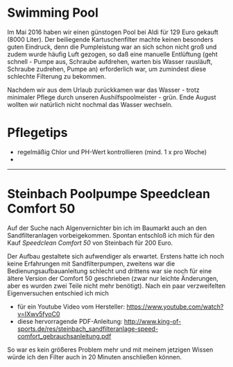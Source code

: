 # Swimming Pool
Im Mai 2016 haben wir einen günstogen Pool bei Aldi für 129 Euro gekauft (8000 Liter). Der beiliegende Kartuschenfilter machte keinen besonders guten Eindruck, denn die Pumpleistung war an sich schon nicht groß und zudem wurde häufig Luft gezogen, so daß eine manuelle Entlüftung (geht schnell - Pumpe aus, Schraube aufdrehen, warten bis Wasser rausläuft, Schraube zudrehen, Pumpe an) erforderlich war, um zumindest diese schlechte Filterung zu bekommen.

Nachdem wir aus dem Urlaub zurückkamen war das Wasser - trotz minimaler Pflege durch unseren Aushilfspoolmeister - grün. Ende August wollten wir natürlich nicht nochmal das Wasser wechseln.

# Pflegetips
* regelmäßig Chlor und PH-Wert kontrollieren (mind. 1 x pro Woche)
* 

---

# Steinbach Poolpumpe Speedclean Comfort 50
Auf der Suche nach Algenvernichter bin ich im Baumarkt auch an den Sandfilteranlagen vorbeigekommen. Spontan entschloß ich mich für den Kauf _Speedclean Comfort 50_ von Steinbach für 200 Euro.

Der Aufbau gestaltete sich aufwendiger als erwartet. Erstens hatte ich noch keine Erfahrungen mit Sandfilterpumpen, zweitens war die Bedienungsaufbauanleitung schlecht und drittens war sie noch für eine ältere Version der Comfort 50 geschrieben (zwar nur leichte Änderungen, aber es wurden zwei Teile nicht mehr benötigt). Nach ein paar verzweifelten Eigenversuchen entschied ich mich 

* für ein Youtube Video vom Hersteller: https://www.youtube.com/watch?v=IXwv5fyoC0
* diese hervorragende PDF-Anleitung: http://www.king-of-sports.de/res/steinbach_sandfilteranlage-speed-comfort_gebrauchsanleitung.pdf

So war es kein größeres Problem mehr und mit meinem jetzigen Wissen würde ich den Filter auch in 20 Minuten anschließen können.






